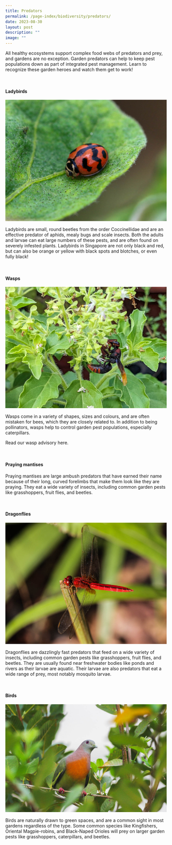 ```yaml
---
title: Predators
permalink: /page-index/biodiversity/predators/
date: 2023-08-30
layout: post
description: ""
image: ""
---
```

<section>
	<p>All healthy ecosystems support complex food webs of predators and prey, and gardens are no exception. Garden predators can help to keep pest populations down as part of integrated pest management. Learn to recognize these garden heroes and watch them get to work! </p>
	<br>
</section>

<section>
	<h4>Ladybirds</h4>
	<img title="Photo by Victoria Lim." src="/images/Biodiversity/ladybird%20on%20solanum%20-%20ppn%203victorialim.jpg">
	<p>Ladybirds are small, round beetles from the order Coccinellidae and are an effective predator of aphids, mealy bugs and scale insects. Both the adults and larvae can eat large numbers of these pests, and are often found on severely infested plants. Ladybirds in Singapore are not only black and red, but can also be orange or yellow with black spots and blotches, or even fully black! </p>
	<br>
</section>

<section>
	<h4>Wasps</h4>
	<img title="Photo by Jacqueline Chua." src="/images/Biodiversity/Wasp_PotterWasp_JacChua%20(2).jpg">
	<p>Wasps come in a variety of shapes, sizes and colours, and are often mistaken for bees, which they are closely related to. In addition to being pollinators, wasps help to control garden pest populations, especially caterpillars.</p>
	<p>Read our wasp advisory here.</p>
	<br>
</section>

<section>
	<h4>Praying mantises</h4>
	<p>Praying mantises are large ambush predators that have earned their name because of their long, curved forelimbs that make them look like they are praying. They eat a wide variety of insects, including common garden pests like grasshoppers, fruit flies, and beetles.</p>
	<br>
</section>

<section>
	<h4>Dragonflies</h4>
	<img title="Photo by Jacqueline Chua." src="/images/Biodiversity/Dragonfly_JacChua.jpg">
	<p>Dragonflies are dazzlingly fast predators that feed on a wide variety of insects, including common garden pests like grasshoppers, fruit flies, and beetles. They are usually found near freshwater bodies like ponds and rivers as their larvae are aquatic. Their larvae are also predators that eat a wide range of prey, most notably mosquito larvae.</p>
	<br>
</section>

<section>
	<h4>Birds</h4>
	<img title="Photo by Jacqueline Chua." src="/images/Biodiversity/bird_pinkneckgreenpigeon_jacchua.jpg">
	<p>Birds are naturally drawn to green spaces, and are a common sight in most gardens regardless of the type. Some common species like Kingfishers, Oriental Magpie-robins, and Black-Naped Orioles will prey on larger garden pests like grasshoppers, caterpillars, and beetles.</p>
	<br>
</section>